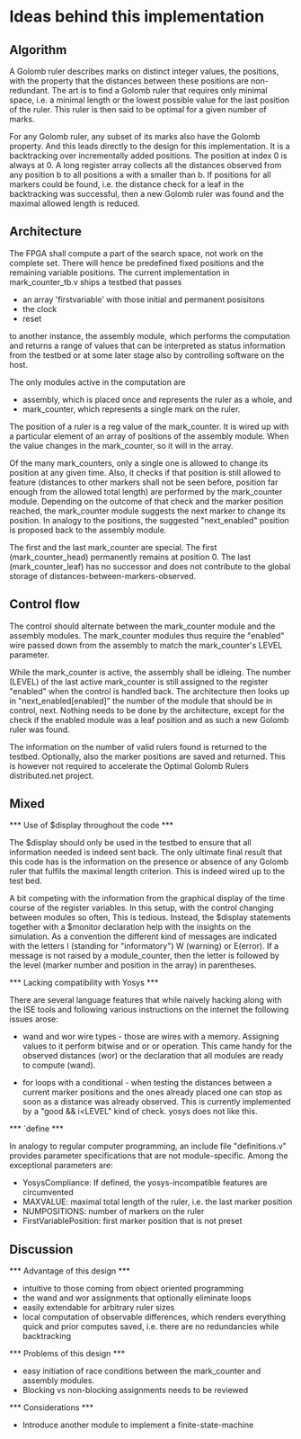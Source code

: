 Ideas behind this implementation
================================

Algorithm
---------

A Golomb ruler describes marks on distinct integer values, the positions,
with the property that the distances between these positions are
non-redundant.  The art is to find a Golomb ruler that requires only
minimal space, i.e. a minimal length or the lowest possible value for
the last position of the ruler. This ruler is then said to be optimal
for a given number of marks.

For any Golomb ruler, any subset of its marks also have the
Golomb property.  And this leads directly to the design for this
implementation. It is a backtracking over incrementally added positions.
The position at index 0 is always at 0. A long register array collects
all the distances observed from any position b to all positions a 
with a smaller than b. If positions for all markers could be found,
i.e. the distance check for a leaf in the backtracking was successful,
then a new Golomb ruler was found and the maximal allowed length is
reduced.

Architecture
------------

The FPGA shall compute a part of the search space, not work on the
complete set. There will hence be predefined fixed positions and the
remaining variable positions. The current implementation in
  mark_counter_tb.v
ships a testbed that passes

 * an array 'firstvariable' with those initial and permanent posisitons
 * the clock
 * reset

to another instance, the assembly module, which performs the computation
and returns a range of values that can be interpreted as status information
from the testbed or at some later stage also by controlling software on the host.

The only modules active in the computation are 

 * assembly, which is placed once and represents the ruler as
   a whole, and
 * mark_counter, which represents a single mark on the ruler.

The position of a ruler is a reg value of the mark_counter. It is wired up with
a particular element of an array of positions of the assembly module.
When the value changes in the mark_counter, so it will in the array.

Of the many mark_counters, only a single one is allowed to change its
position at any given time. Also, it checks if that position is still
allowed to feature (distances to other markers shall not be seen before,
position far enough from the allowed total length) are performed by
the mark_counter module. Depending on the outcome of that check and
the marker position reached, the mark_counter module suggests the next
marker to change its position. In analogy to the positions, the suggested
"next_enabled" position is proposed back to the assembly
module.

The first and the last mark_counter are special. The first
(mark_counter_head) permanently remains at position 0. The last
(mark_counter_leaf) has no successor and does not contribute to the
global storage of distances-between-markers-observed.


Control flow
------------

The control should alternate between the mark_counter module and the
assembly modules. The mark_counter modules thus require
the "enabled" wire passed down from the assembly to match the 
mark_counter's LEVEL parameter.

While the mark_counter is active, the assembly shall be idleing.
The number (LEVEL) of the last active mark_counter is still assigned
to the register "enabled" when the control is handled back. The
architecture then looks up in "next_enabled[enabled]" the number
of the module that should be in control, next. Nothing needs to
be done by the architecture, except for the check if the enabled
module was a leaf position and as such a new Golomb ruler was found.

The information on the number of valid rulers found is returned to the
testbed. Optionally, also the marker positions are saved and returned.
This is however not required to accelerate the Optimal Golomb Rulers
distributed.net project.

Mixed
-----

*** Use of $display throughout the code ***

The $display should only be used in the testbed to ensure that
all information needed is indeed sent back. The only ultimate final
result that this code has is the information on the presence or 
absence of any Golomb ruler that fulfils the maximal length
criterion. This is indeed wired up to the test bed.

A bit competing with the information from the graphical display
of the time course of the register variables. In this setup,
with the control changing between modules so often, This is tedious.
Instead, the $display statements together with a $monitor declaration
help with the insights on the simulation. As a convention the different
kind of messages are indicated with the letters I (standing for "informatory")
W (warning) or E(error). If a message is not raised by a module_counter,
then the letter is followed by the level (marker number and position in
the array) in parentheses.

*** Lacking compatibility with Yosys ***

There are several language features that while naively
hacking along with the ISE tools and following various instructions
on the internet the following issues arose:

 * wand and wor wire types - those are wires with a memory. Assigning
   values to it perform bitwise and or or operation. This came handy for
   the observed distances (wor) or the declaration that all modules are
   ready to compute (wand).

 * for loops with a conditional - when testing the distances between 
   a current marker positions and the ones already placed one can stop
   as soon as a distance was already observed. This is currently
   implemented by a "good && i<LEVEL" kind of check. yosys does not like
   this.

*** `define ***

In analogy to regular computer programming, an include file 
"definitions.v" provides parameter specifications that are not
module-specific. Among the exceptional parameters are:

 * YosysCompliance: If defined, the yosys-incompatible features
   are circumvented
 * MAXVALUE: maximal total length of the ruler, i.e. the last marker position
 * NUMPOSITIONS: number of markers on the ruler
 * FirstVariablePosition: first marker position that is not preset


Discussion
----------

*** Advantage of this design ***

 * intuitive to those coming from object oriented programming
 * the wand and wor assignments that optionally eliminate loops
 * easily extendable for arbitrary ruler sizes
 * local computation of observable differences, which renders everything
   quick and prior computes saved, i.e. there are no redundancies while
   backtracking

*** Problems of this design ***

 * easy initiation of race conditions between the mark_counter and
   assembly modules.
 * Blocking vs non-blocking assignments needs to be reviewed

*** Considerations ***

 * Introduce another module to implement a finite-state-machine

